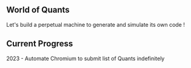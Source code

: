 ## World of Quants

Let's build a perpetual machine to generate and simulate its own code !

## Current Progress
2023 - Automate Chromium to submit list of Quants indefinitely 

